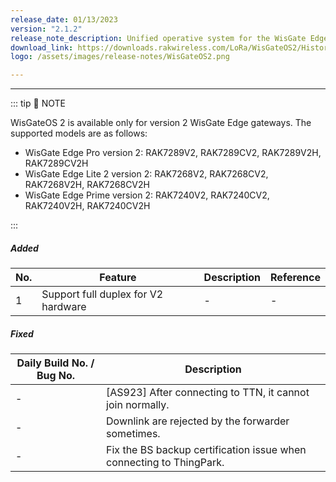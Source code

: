 ```yaml
---
release_date: 01/13/2023
version: "2.1.2"
release_note_description: Unified operative system for the WisGate Edge line that provides a feature-rich environment to access and configure the LoRaWAN gateway. The latest version of WisGateOS 2 is based on the latest version of the OpenWRT kernel for better security. WisGateOS 2 uses a simplified user interface that makes it easier to use and program. Integrated with WisDM, which allows the remote management of gateways and firmware. With extension functionality, the user can add extra features and functions to their gateways.
download_link: https://downloads.rakwireless.com/LoRa/WisGateOS2/History-Version-Release/WisGateOS2_2.1.2.zip
logo: /assets/images/release-notes/WisGateOS2.png

---
```


<rk-release-notes/>

---


::: tip 📝 NOTE

WisGateOS 2 is available only for version 2 WisGate Edge gateways.
The supported models are as follows:
 - WisGate Edge Pro version 2: RAK7289V2, RAK7289CV2, RAK7289V2H, RAK7289CV2H
 - WisGate Edge Lite 2 version 2:  RAK7268V2, RAK7268CV2, RAK7268V2H, RAK7268CV2H
 - WisGate Edge Prime version 2: RAK7240V2, RAK7240CV2, RAK7240V2H, RAK7240CV2H

:::


##### Added

| No. | Feature                             | Description | Reference |
| --- | ----------------------------------- | ----------- | --------- |
| 1   | Support full duplex for V2 hardware | -           | -         |

##### Fixed

| Daily Build No. / Bug No. | Description                                                         |
| ------------------------- | ------------------------------------------------------------------- |
| -                         | [AS923] After connecting to TTN, it cannot join normally.           |
| -                         | Downlink are rejected by the forwarder sometimes.                   |
| -                         | Fix the BS backup certification issue when connecting to ThingPark. |